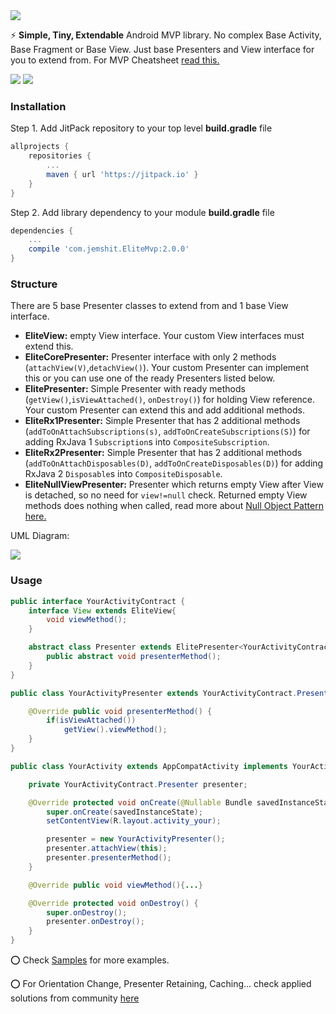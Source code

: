 <img src="https://github.com/jemshit/EliteMvp/tree/master/files/elite_mvp_name.png"/>

:zap: **Simple, Tiny, Extendable** Android MVP library. No complex Base Activity, Base Fragment or Base View. Just base Presenters and View interface for you to extend from. For MVP Cheatsheet <a href="https://github.com/jemshit/EliteMvp/tree/master/files/mvp_cheatsheet.pdf">read this.</a>

[![](https://jitpack.io/v/com.jemshit/elitemvp.svg)](https://jitpack.io/#com.jemshit/elitemvp)
<a href="http://www.methodscount.com/?lib=com.jemshit%3Aelitemvp%3A12.0.0"><img src="https://img.shields.io/badge/Methods and size- 22 | 18 KB-e91e63.svg"/></a>


### Installation

Step 1. Add JitPack repository to your top level **build.gradle** file
```groovy
allprojects {
    repositories {
        ...
        maven { url 'https://jitpack.io' }
    }
}
```
Step 2. Add library dependency to your module **build.gradle** file
```groovy
dependencies {
    ...
    compile 'com.jemshit.EliteMvp:2.0.0'
}
```

### Structure

There are 5 base Presenter classes to extend from and 1 base View interface.

- **EliteView:** empty View interface. Your custom View interfaces must extend this.
- **EliteCorePresenter:** Presenter interface with only 2  methods (`attachView(V)`,`detachView()`). Your custom Presenter can implement this or you can use one of the ready Presenters listed below.
- **ElitePresenter:** Simple Presenter with ready methods (`getView()`,`isViewAttached()`, `onDestroy()`) for holding View reference. Your custom Presenter can extend this and add additional methods.
- **EliteRx1Presenter:** Simple Presenter that has 2 additional methods (`addToOnAttachSubscriptions(s)`, `addToOnCreateSubscriptions(S)`) for adding RxJava 1 `Subscription`s into `CompositeSubscription`.
- **EliteRx2Presenter:** Simple Presenter that has 2 additional methods (`addToOnAttachDisposables(D)`, `addToOnCreateDisposables(D)`) for adding RxJava 2 `Disposable`s into `CompositeDisposable`.
- **EliteNullViewPresenter:** Presenter which returns empty View after View is detached, so no need for `view!=null` check. Returned empty View methods does nothing when called, read more about <a href="https://en.wikipedia.org/wiki/Null_Object_pattern">Null Object Pattern here.</a>


UML Diagram:

<img src="https://github.com/jemshit/EliteMvp/tree/master/files/uml.png"/>


### Usage

```java
public interface YourActivityContract {
    interface View extends EliteView{
        void viewMethod();
    }

    abstract class Presenter extends ElitePresenter<YourActivityContract.View> {
        public abstract void presenterMethod();
    }
}
```

```java
public class YourActivityPresenter extends YourActivityContract.Presenter{

    @Override public void presenterMethod() {
        if(isViewAttached())    
            getView().viewMethod();
    }
}
```

```java
public class YourActivity extends AppCompatActivity implements YourActivityContract.View { {

    private YourActivityContract.Presenter presenter;

    @Override protected void onCreate(@Nullable Bundle savedInstanceState) {
        super.onCreate(savedInstanceState);
        setContentView(R.layout.activity_your);

        presenter = new YourActivityPresenter();
        presenter.attachView(this);
        presenter.presenterMethod();
    }

    @Override public void viewMethod(){...}

    @Override protected void onDestroy() {
        super.onDestroy();
        presenter.onDestroy();
    }
}
```

:o: Check <a href="https://github.com/jemshit/EliteMvp/tree/master/sample/src/main/java/com/jemshit/elitemvpsample">Samples</a> for more examples.


:o: For Orientation Change, Presenter Retaining, Caching... check applied solutions from community <a href="https://github.com/jemshit/EliteMvp/tree/master/files/mvp_cheatsheet.pdf">here</a>
